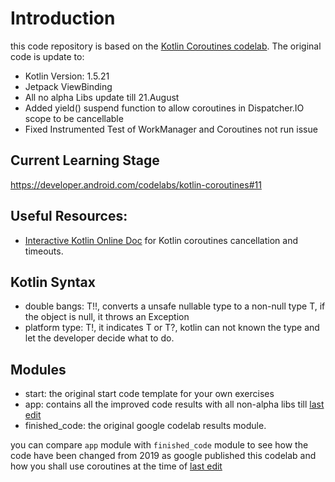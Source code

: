# Introduction

this code repository is based on the [Kotlin Coroutines codelab](https://developer.android.com/codelabs/kotlin-coroutines#0). The original code is update to:

* Kotlin Version: 1.5.21
* Jetpack ViewBinding
* All no alpha Libs update till 21.August
* Added yield() suspend function to allow coroutines in Dispatcher.IO scope to be cancellable
* Fixed Instrumented Test of WorkManager and Coroutines not run issue

## Current Learning Stage
https://developer.android.com/codelabs/kotlin-coroutines#11

## Useful Resources:
* [Interactive Kotlin Online Doc](https://kotlinlang.org/docs/cancellation-and-timeouts.html#making-computation-code-cancellable) for Kotlin coroutines cancellation and timeouts.

## Kotlin Syntax

* double bangs: T!!, converts a unsafe nullable type to a non-null type T, if the object is null, it throws an Exception
* platform type: T!, it indicates T or T?, kotlin can not known the type and let the developer decide what to do.

## Modules
* start: the original start code template for your own exercises
* app: contains all the improved code results with all non-alpha libs till [last edit][1]
* finished_code: the original google codelab results module.

you can compare `app` module with `finished_code` module to see how the code have been changed from 2019 as google published this codelab and how you shall use coroutines at the time of [last edit][1]

[1]: 23/Aug/2021